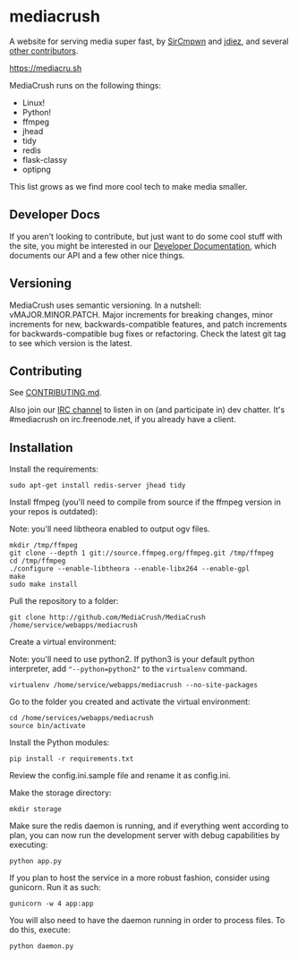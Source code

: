 # mediacrush

A website for serving media super fast, by [SirCmpwn](https://github.com/SirCmpwn) and [jdiez](https://github.com/jdiez17),
and several [other contributors](https://github.com/MediaCrush/MediaCrush/graphs/contributors).

https://mediacru.sh

MediaCrush runs on the following things:

* Linux!
* Python!
* ffmpeg
* jhead
* tidy
* redis
* flask-classy
* optipng

This list grows as we find more cool tech to make media smaller.

## Developer Docs

If you aren't looking to contribute, but just want to do some cool stuff with the site, you might be interested in our
[Developer Documentation](https://mediacru.sh/docs), which documents our API and a few other nice things.

## Versioning

MediaCrush uses semantic versioning. In a nutshell: vMAJOR.MINOR.PATCH. Major increments for breaking changes, minor
increments for new, backwards-compatible features, and patch increments for backwards-compatible bug fixes or refactoring.
Check the latest git tag to see which version is the latest.

## Contributing

See [CONTRIBUTING.md](https://github.com/MediaCrush/MediaCrush/blob/master/CONTRIBUTING.md).

Also join our [IRC channel](http://webchat.freenode.net/?channels=mediacrush&uio=d4) to listen in on (and participate
in) dev chatter. It's #mediacrush on irc.freenode.net, if you already have a client.

## Installation

Install the requirements:

    sudo apt-get install redis-server jhead tidy

Install ffmpeg (you'll need to compile from source if the ffmpeg version in your repos is outdated):

Note: you'll need libtheora enabled to output ogv files.

    mkdir /tmp/ffmpeg
    git clone --depth 1 git://source.ffmpeg.org/ffmpeg.git /tmp/ffmpeg
    cd /tmp/ffmpeg
    ./configure --enable-libtheora --enable-libx264 --enable-gpl
    make
    sudo make install

Pull the repository to a folder:

    git clone http://github.com/MediaCrush/MediaCrush /home/service/webapps/mediacrush

Create a virtual environment:

Note: you'll need to use python2. If python3 is your default python interpreter, add `"--python=python2"` to the `virtualenv` command.

    virtualenv /home/service/webapps/mediacrush --no-site-packages

Go to the folder you created and activate the virtual environment:

    cd /home/services/webapps/mediacrush
    source bin/activate

Install the Python modules:

    pip install -r requirements.txt

Review the config.ini.sample file and rename it as config.ini.

Make the storage directory:

    mkdir storage

Make sure the redis daemon is running, and if everything went according to plan, you can now run the development server with debug capabilities by executing:

    python app.py

If you plan to host the service in a more robust fashion, consider using gunicorn. Run it as such:

    gunicorn -w 4 app:app

You will also need to have the daemon running in order to process files. To do this, execute:

    python daemon.py

